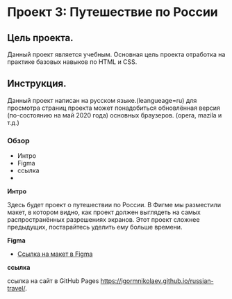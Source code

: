# Проект 3: Путешествие по России

## Цель проекта. 
Данный проект является учебным. 
Основная цель проекта отработка на практике базовых навыков по HTML 
и CSS. 

## Инструкция. 
Данный проект написан на русском языке.(leangueage=ru) 
для просмотра страниц проекта может понадобиться обновлённая версия 
(по-состоянию на май 2020 года)  основных браузеров. (opera, mazila и т.д.) 

### Обзор
* Интро
* Figma
* ссылка
* 

**Интро**

Здесь будет проект о путешествии по России.
В Фигме мы разместили макет, в котором видно, как проект должен выглядеть на самых распространённых разрешениях экранов.
Этот проект сложнее предыдущих, постарайтесь уделить ему больше времени.

**Figma**

* [Ссылка на макет в Figma](https://www.figma.com/file/OyRWEjU6wBwRe1hapzQoLx/Sprint-3%3A-Russia-%2F-desktop-%2B-mobile?node-id=28503%3A0)

**ссылка**

ссылка на сайт в GitHub Pages https://igormnikolaev.github.io/russian-travel/.


